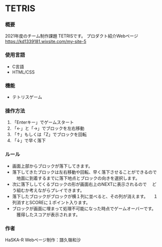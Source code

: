 # TETRIS

### 概要
2021年度のチーム制作課題
TETRISです。
プロダクト紹介Webページ
<https://kd1339181.wixsite.com/my-site-5>

### 使用言語
- C言語
- HTML/CSS

### 機能
- テトリスゲーム

### 操作方法
1. 「Enterキー」でゲームスタート
2. 「←」と「→」でブロックを左右移動
3. 「↑」もしくは「Z」でブロックを回転 
4. 「↓」で早く落下

### ルール
- 画面上部からブロックが落下してきます。
- 落下してきたブロックは左右移動や回転、早く落下させることができるので
　地面に到着するまでに落下地点とブロックの向きを選択します。
- 次に落下ししてくるブロックの形が画面右上のNEXTに表示されるので
　どう組むか考えながらプレイできます。
- 落下したブロックがブロックが横１列に並べると、その列が消えます。
　１列消すとSCOREに１ポイント入ります。
- ブロックが画面に埋まって処理不可能になった時点でゲームオーバーです。
　獲得したスコアが表示されます。

### 作者
HaSKA-R
Webページ制作：譜久嶺和沙